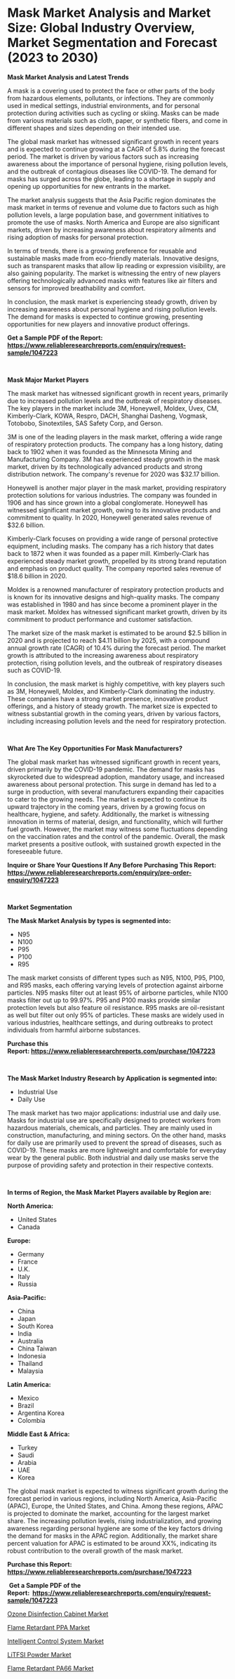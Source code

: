 <p><h1>Mask Market Analysis and Market Size: Global Industry Overview, Market Segmentation and Forecast (2023 to 2030)</h1></p><p><strong>Mask Market Analysis and Latest Trends</strong></p>
<p><p>A mask is a covering used to protect the face or other parts of the body from hazardous elements, pollutants, or infections. They are commonly used in medical settings, industrial environments, and for personal protection during activities such as cycling or skiing. Masks can be made from various materials such as cloth, paper, or synthetic fibers, and come in different shapes and sizes depending on their intended use.</p><p>The global mask market has witnessed significant growth in recent years and is expected to continue growing at a CAGR of 5.8% during the forecast period. The market is driven by various factors such as increasing awareness about the importance of personal hygiene, rising pollution levels, and the outbreak of contagious diseases like COVID-19. The demand for masks has surged across the globe, leading to a shortage in supply and opening up opportunities for new entrants in the market.</p><p>The market analysis suggests that the Asia Pacific region dominates the mask market in terms of revenue and volume due to factors such as high pollution levels, a large population base, and government initiatives to promote the use of masks. North America and Europe are also significant markets, driven by increasing awareness about respiratory ailments and rising adoption of masks for personal protection.</p><p>In terms of trends, there is a growing preference for reusable and sustainable masks made from eco-friendly materials. Innovative designs, such as transparent masks that allow lip reading or expression visibility, are also gaining popularity. The market is witnessing the entry of new players offering technologically advanced masks with features like air filters and sensors for improved breathability and comfort.</p><p>In conclusion, the mask market is experiencing steady growth, driven by increasing awareness about personal hygiene and rising pollution levels. The demand for masks is expected to continue growing, presenting opportunities for new players and innovative product offerings.</p></p>
<p><strong>Get a Sample PDF of the Report:&nbsp; <a href="https://www.reliableresearchreports.com/enquiry/request-sample/1047223">https://www.reliableresearchreports.com/enquiry/request-sample/1047223</a></strong></p>
<p>&nbsp;</p>
<p><strong>Mask Major Market Players</strong></p>
<p><p>The mask market has witnessed significant growth in recent years, primarily due to increased pollution levels and the outbreak of respiratory diseases. The key players in the market include 3M, Honeywell, Moldex, Uvex, CM, Kimberly-Clark, KOWA, Respro, DACH, Shanghai Dasheng, Vogmask, Totobobo, Sinotextiles, SAS Safety Corp, and Gerson.</p><p>3M is one of the leading players in the mask market, offering a wide range of respiratory protection products. The company has a long history, dating back to 1902 when it was founded as the Minnesota Mining and Manufacturing Company. 3M has experienced steady growth in the mask market, driven by its technologically advanced products and strong distribution network. The company's revenue for 2020 was $32.17 billion.</p><p>Honeywell is another major player in the mask market, providing respiratory protection solutions for various industries. The company was founded in 1906 and has since grown into a global conglomerate. Honeywell has witnessed significant market growth, owing to its innovative products and commitment to quality. In 2020, Honeywell generated sales revenue of $32.6 billion.</p><p>Kimberly-Clark focuses on providing a wide range of personal protective equipment, including masks. The company has a rich history that dates back to 1872 when it was founded as a paper mill. Kimberly-Clark has experienced steady market growth, propelled by its strong brand reputation and emphasis on product quality. The company reported sales revenue of $18.6 billion in 2020.</p><p>Moldex is a renowned manufacturer of respiratory protection products and is known for its innovative designs and high-quality masks. The company was established in 1980 and has since become a prominent player in the mask market. Moldex has witnessed significant market growth, driven by its commitment to product performance and customer satisfaction.</p><p>The market size of the mask market is estimated to be around $2.5 billion in 2020 and is projected to reach $4.11 billion by 2025, with a compound annual growth rate (CAGR) of 10.4% during the forecast period. The market growth is attributed to the increasing awareness about respiratory protection, rising pollution levels, and the outbreak of respiratory diseases such as COVID-19.</p><p>In conclusion, the mask market is highly competitive, with key players such as 3M, Honeywell, Moldex, and Kimberly-Clark dominating the industry. These companies have a strong market presence, innovative product offerings, and a history of steady growth. The market size is expected to witness substantial growth in the coming years, driven by various factors, including increasing pollution levels and the need for respiratory protection.</p></p>
<p>&nbsp;</p>
<p><strong>What Are The Key Opportunities For Mask Manufacturers?</strong></p>
<p><p>The global mask market has witnessed significant growth in recent years, driven primarily by the COVID-19 pandemic. The demand for masks has skyrocketed due to widespread adoption, mandatory usage, and increased awareness about personal protection. This surge in demand has led to a surge in production, with several manufacturers expanding their capacities to cater to the growing needs. The market is expected to continue its upward trajectory in the coming years, driven by a growing focus on healthcare, hygiene, and safety. Additionally, the market is witnessing innovation in terms of material, design, and functionality, which will further fuel growth. However, the market may witness some fluctuations depending on the vaccination rates and the control of the pandemic. Overall, the mask market presents a positive outlook, with sustained growth expected in the foreseeable future.</p></p>
<p><strong>Inquire or Share Your Questions If Any Before Purchasing This Report: <a href="https://www.reliableresearchreports.com/enquiry/pre-order-enquiry/1047223">https://www.reliableresearchreports.com/enquiry/pre-order-enquiry/1047223</a></strong></p>
<p>&nbsp;</p>
<p><strong>Market Segmentation</strong></p>
<p><strong>The Mask Market Analysis by types is segmented into:</strong></p>
<p><ul><li>N95</li><li>N100</li><li>P95</li><li>P100</li><li>R95</li></ul></p>
<p><p>The mask market consists of different types such as N95, N100, P95, P100, and R95 masks, each offering varying levels of protection against airborne particles. N95 masks filter out at least 95% of airborne particles, while N100 masks filter out up to 99.97%. P95 and P100 masks provide similar protection levels but also feature oil resistance. R95 masks are oil-resistant as well but filter out only 95% of particles. These masks are widely used in various industries, healthcare settings, and during outbreaks to protect individuals from harmful airborne substances.</p></p>
<p><strong>Purchase this Report:&nbsp;<a href="https://www.reliableresearchreports.com/purchase/1047223">https://www.reliableresearchreports.com/purchase/1047223</a></strong></p>
<p>&nbsp;</p>
<p><strong>The Mask Market Industry Research by Application is segmented into:</strong></p>
<p><ul><li>Industrial Use</li><li>Daily Use</li></ul></p>
<p><p>The mask market has two major applications: industrial use and daily use. Masks for industrial use are specifically designed to protect workers from hazardous materials, chemicals, and particles. They are mainly used in construction, manufacturing, and mining sectors. On the other hand, masks for daily use are primarily used to prevent the spread of diseases, such as COVID-19. These masks are more lightweight and comfortable for everyday wear by the general public. Both industrial and daily use masks serve the purpose of providing safety and protection in their respective contexts.</p></p>
<p>&nbsp;</p>
<p><strong>In terms of Region, the Mask Market Players available by Region are:</strong></p>
<p>
    <p> <strong> North America: </strong>
        <ul>
            <li>United States</li>
            <li>Canada</li>
        </ul>
        </p> 
    <p> <strong> Europe: </strong>
        <ul>
            <li>Germany</li>
            <li>France</li>
            <li>U.K.</li>
            <li>Italy</li>
            <li>Russia</li>
        </ul>
        </p> 
    <p> <strong> Asia-Pacific: </strong>
        <ul>
            <li>China</li>
            <li>Japan</li>
            <li>South Korea</li>
            <li>India</li>
            <li>Australia</li>
            <li>China Taiwan</li>
            <li>Indonesia</li>
            <li>Thailand</li>
            <li>Malaysia</li>
        </ul>
        </p> 
    <p> <strong> Latin America: </strong>
        <ul>
            <li>Mexico</li>
            <li>Brazil</li>
            <li>Argentina Korea</li>
            <li>Colombia</li>
        </ul>
        </p> 
    <p> <strong> Middle East & Africa: </strong>
        <ul>
            <li>Turkey</li>
            <li>Saudi</li>
            <li>Arabia</li>
            <li>UAE</li>
            <li>Korea</li>
        </ul>
    </p>
    </p>
<p><p>The global mask market is expected to witness significant growth during the forecast period in various regions, including North America, Asia-Pacific (APAC), Europe, the United States, and China. Among these regions, APAC is projected to dominate the market, accounting for the largest market share. The increasing pollution levels, rising industrialization, and growing awareness regarding personal hygiene are some of the key factors driving the demand for masks in the APAC region. Additionally, the market share percent valuation for APAC is estimated to be around XX%, indicating its robust contribution to the overall growth of the mask market.</p></p>
<p><strong>Purchase this Report: <a href="https://www.reliableresearchreports.com/purchase/1047223">https://www.reliableresearchreports.com/purchase/1047223</a></strong></p>
<p>&nbsp;<strong>Get a Sample PDF of the Report:&nbsp;&nbsp;<a href="https://www.reliableresearchreports.com/enquiry/request-sample/1047223">https://www.reliableresearchreports.com/enquiry/request-sample/1047223</a></strong></p>
<p><strong></strong></p>
<p><p><a href="https://medium.com/@ziansann43365/ozone-disinfection-cabinet-market-size-cagr-trends-2024-2030-8209b6a66a28">Ozone Disinfection Cabinet Market</a></p><p><a href="https://www.linkedin.com/pulse/flame-retardant-ppa-market-size-growth-forecast-from-2023-rejte/">Flame Retardant PPA Market</a></p><p><a href="https://medium.com/@kiannoel89776554/intelligent-control-system-market-research-report-its-history-and-forecast-2023-to-2030-977c998cb5a8">Intelligent Control System Market</a></p><p><a href="https://www.linkedin.com/pulse/litfsi-powder-market-size-share-amp-trends-analysis-fuzle/">LiTFSI Powder Market</a></p><p><a href="https://www.linkedin.com/pulse/decoding-flame-retardant-pa66-market-deep-dive-latest-trends-916fe/">Flame Retardant PA66 Market</a></p></p>